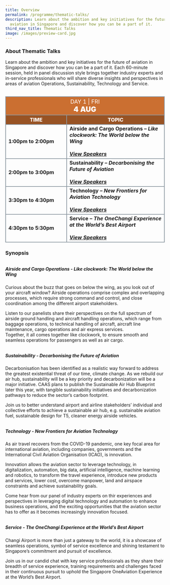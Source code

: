 ```yaml
---
title: Overview
permalink: /programme/thematic-talks/
description: Learn about the ambition and key initiatives for the future of
  aviation in Singapore and discover how you can be a part of it.
third_nav_title: Thematic Talks​
image: /images/preview-card.jpg
---
```

### **About Thematic Talks**

Learn about the ambition and key initiatives for the future of aviation in Singapore and discover how you can be a part of it. Each 60-minute session, held in panel discussion style brings together industry experts and in-service professionals who will share diverse insights and perspectives in areas of aviation Operations, Sustainability, Technology and Service.

<table style="margin-top: 2rem;" class="table">
	<thead>
		<tr>
			<th class="center-title" colspan="2">
				<span style="font-size: 1.1rem;font-weight: 400;">DAY 1 |  FRI</span><br>
				<span style="font-size: 1.4rem; font-weight: 900;">4 AUG</span>
			</th>
		</tr>
		<tr>
			<th class="subtitle">Time</th>
			<th class="subtitle">Topic</th>
		</tr>
	</thead>
	<tbody>
	<tr>
		<td class="tdtime">1:00pm to 2:00pm</td>
		<td>Airside and Cargo Operations –&nbsp;<span class="italic">Like clockwork: The World below the Wing</span><br><br>
			<a href="/programme/themed-talks/speakers/#speaker-airside-and-cargo" target="_blank"><i>View Speakers</i></a>
		</td>
	</tr>
	<tr>
		<td class="tdtime">2:00pm to 3:00pm</td>
		<td>Sustainability –&nbsp;<span class="italic">Decarbonising&nbsp;the Future of Aviation</span><br><br>
		<a href="/programme/themed-talks/speakers/#speaker-sustainability" target="_blank"><i>View Speakers</i></a>
		</td>
	</tr>
	<tr>
		<td class="tdtime">3:30pm to 4:30pm</td>
		<td>Technology –&nbsp;<span class="italic">New Frontiers for Aviation Technology</span><br><br>
		<a href="/programme/themed-talks/speakers/#speaker-technology" target="_blank"><i>View Speakers</i></a>
		</td>
	</tr>
	<tr>
		<td class="tdtime">4:30pm to 5:30pm</td>
		<td>Service – <span class="italic">The&nbsp;OneChangi&nbsp;Experience at the World’s Best Airport</span><br><br>
			<a href="/programme/themed-talks/speakers/#speaker-service" target="_blank"><i>View Speakers</i></a></td>
	</tr>
	</tbody>
</table>

### **Synopsis**

<h5 style="margin-top:2rem;"><b>Airside and Cargo Operations - <i>Like clockwork: The World below the Wing</i></b></h5>

Curious about the buzz that goes on below the wing, as you look out of your aircraft window? Airside operations comprise complex and overlapping processes, which require strong command and control, and close coordination among the different airport stakeholders.  
  
Listen to our panelists share their perspectives on the full spectrum of airside ground handling and aircraft handling operations, which range from baggage operations, to technical handling of aircraft, aircraft line maintenance, cargo operations and air express services.  
Together, it all comes together like clockwork, to ensure smooth and seamless operations for passengers as well as air cargo.

<h5 style="margin-top:2rem;"><b>Sustainability - <i>Decarbonising the Future of Aviation</i></b></h5>

Decarbonisation has been identified as a realistic way forward to address the greatest existential threat of our time, climate change. As we rebuild our air hub, sustainability will be a key priority and decarbonization will be a major initiative. CAAS plans to publish the Sustainable Air Hub Blueprint later this year, with tangible sustainability initiatives and decarbonization pathways to reduce the sector’s carbon footprint.  
  
Join us to better understand airport and airline stakeholders’ individual and collective efforts to achieve a sustainable air hub, e.g. sustainable aviation fuel, sustainable design for T5, cleaner energy airside vehicles.

<h5 style="margin-top:2rem;"><b>Technology - <i>New Frontiers for Aviation Technology</i></b></h5>

As air travel recovers from the COVID-19 pandemic, one key focal area for international aviation, including companies, governments and the International Civil Aviation Organisation (ICAO), is innovation.  
  
Innovation allows the aviation sector to leverage technology, in digitalization, automation, big data, artificial intelligence, machine learning and robotics, to transform the travel experience, introduce new products and services, lower cost, overcome manpower, land and airspace constraints and achieve sustainability goals.  
  
Come hear from our panel of industry experts on thir experiences and perspectives in leveraging digital technology and automation to enhance business operations, and the exciting opportunities that the aviation sector has to offer as it becomes increasingly innovation focused.

<h5 style="margin-top:2rem;"><b>Service - <i>The OneChangi Experience at the World’s Best Airport</i></b></h5>

Changi Airport is more than just a gateway to the world, it is a showcase of seamless operations, symbol of service excellence and shining testament to Singapore’s commitment and pursuit of excellence.  

Join us in our candid chat with key service professionals as they share their breadth of service experience, training requirements and challenges faced in their continuous pursuit to uphold the Singapore OneAviation Experience at the World’s Best Airport.

<style>#main-content .bp-section.bp-section-pagetitle, .bottom-navigation a {background-color: #CB6F31 !important;} .table .center-title{text-align: center; background-color: #CB6F31; color: white;} .table .subtitle{background-color: #985324; color: white; font-weight: 800; text-align: center; text-transform: uppercase; font-size: 1rem;} .table td{font-weight: bold;} .table table, .table th, .table td{border: 2px solid #8E99A2 !important; vertical-align: middle !important;} .tdtime{width: 175px} .italic{font-style: italic} .table td.center {text-align: center;} a[target="_blank"]:after {content: "";}</style>